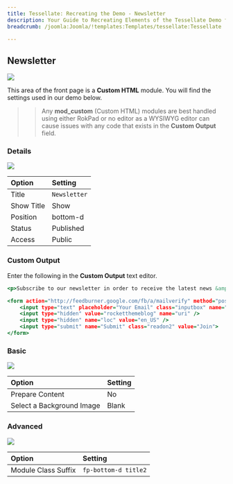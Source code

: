 ```yaml
---
title: Tessellate: Recreating the Demo - Newsletter
description: Your Guide to Recreating Elements of the Tessellate Demo for Joomla
breadcrumb: /joomla:Joomla/!templates:Templates/tessellate:Tessellate

---
```


Newsletter
-----

![][demo]

This area of the front page is a **Custom HTML** module. You will find the settings used in our demo below.

>> Any **mod_custom** (Custom HTML) modules are best handled using either RokPad or no editor as a WYSIWYG editor can cause issues with any code that exists in the **Custom Output** field.

### Details

![][demo2]

| Option      | Setting      |
| :---------- | :----------  |
| Title       | `Newsletter` |
| Show Title  | Show         |
| Position    | bottom-d     |
| Status      | Published    |
| Access      | Public       |

### Custom Output

Enter the following in the **Custom Output** text editor.

~~~ .html
<p>Subscribe to our newsletter in order to receive the latest news &amp; articles. We promise we won't spam your inbox!</p>

<form action="http://feedburner.google.com/fb/a/mailverify" method="post" target="popupwindow" onsubmit="window.open('http://feedburner.google.com/fb/a/mailverify?uri=rocketthemeblog', 'popupwindow', 'scrollbars=yes,width=550,height=520');return true" class="rt-form-horizontal">
    <input type="text" placeholder="Your Email" class="inputbox" name="email" />
    <input type="hidden" value="rocketthemeblog" name="uri" />
    <input type="hidden" name="loc" value="en_US" />
    <input type="submit" name="Submit" class="readon2" value="Join">
</form>
~~~

### Basic

![][demo3]

| Option                    | Setting     |
| :----------               | :---------- |
| Prepare Content           | No          |
| Select a Background Image | Blank       |

### Advanced

![][demo4]

| Option              | Setting              |
| :----------         | :----------          |
| Module Class Suffix | `fp-bottom-d title2` |

[demo]: assets/demo_20.jpeg
[demo2]: assets/demo_20a.jpeg
[demo3]: assets/demo_20b.jpeg
[demo4]: assets/demo_20c.jpeg
